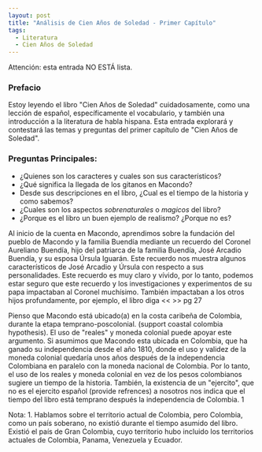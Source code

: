 ```yaml
---
layout: post
title: "Análisis de Cien Años de Soledad - Primer Capítulo"
tags:
  - Literatura
  - Cien Años de Soledad
---
```



Attención: esta entrada NO ESTÁ lista.

### Prefacio
Estoy leyendo el libro "Cien Años de Soledad" cuidadosamente, como una lección de español, específicamente el vocabulario, y también una introducción a la literatura de habla hispana. Esta entrada explorará y contestará las temas y preguntas del primer capítulo de "Cien Años de Soledad".
### Preguntas Principales:
* ¿Quienes son los caracteres y cuales son sus característicos?
* ¿Qué significa la llegada de los gitanos en Macondo?
* Desde sus descripciones en el libro, ¿Cual es el tiempo de la historia y como sabemos?
* ¿Cuales son los aspectos *sobrenaturales* o *magicos* del libro?
* ¿Porque es el libro un buen ejemplo de realismo? ¿Porque no es?


Al inicio de la cuenta en Macondo, aprendimos sobre la fundación del pueblo de Macondo y la familia Buendía mediante un recuerdo del Coronel Aureliano Buendía, hijo del patriarca de la familia Buendía, José Arcadio Buendía, y su esposa Úrsula Iguarán. Este recuerdo nos muestra algunos característicos de José Arcadio y Úrsula con respecto a sus personalidades. Este recuerdo es muy claro y vívido, por lo tanto, podemos estar seguro que este recuerdo y los investigaciones y experimentos de su papa impactaban al Coronel muchísimo. También impactaban a los otros hijos profundamente, por ejemplo, el libro diga <<  >> pg 27


Pienso que Macondo está ubicado(a) en la costa caribeña de Colombia, durante la etapa temprano-poscolonial. (support coastal colombia hypothesis). El uso de "reales" y moneda colonial puede apoyar este argumento. Si asumimos que Macondo esta ubicada en Colombia, que ha ganado su independencia desde el año 1810,  donde el uso y validez de la moneda colonial quedaría unos años después de la independencia Colombiana en paralelo con la moneda nacional de Colombia. Por lo tanto, el uso de los reales y moneda colonial en vez de los pesos colombianos sugiere un tiempo de la historia. También, la existencia de un "ejercito", que no es el ejercito español (provide refrences) a nosotros nos indica que el tiempo del libro está temprano después la independencia de Colombia. 1 





Nota:
	1. Hablamos sobre el territorio actual de Colombia, pero Colombia, como un país soberano, no existió durante el tiempo asumido del libro. Existió el país de Gran Colombia, cuyo territorio hubo incluido los territorios actuales de Colombia, Panama, Venezuela y Ecuador.
